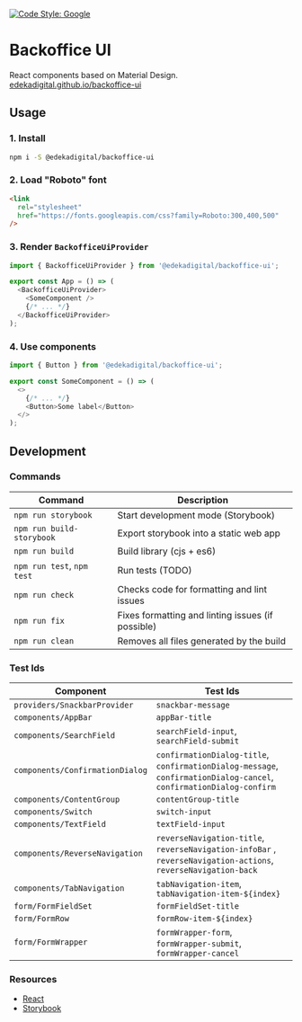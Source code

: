 [![Code Style: Google](https://img.shields.io/badge/code%20style-google-blueviolet.svg)](https://github.com/google/gts)

# Backoffice UI

React components based on Material Design. [edekadigital.github.io/backoffice-ui](https://edekadigital.github.io/backoffice-ui/)

## Usage

### 1. Install

```bash
npm i -S @edekadigital/backoffice-ui
```

### 2. Load "Roboto" font

```html
<link
  rel="stylesheet"
  href="https://fonts.googleapis.com/css?family=Roboto:300,400,500"
/>
```

### 3. Render `BackofficeUiProvider`

```js
import { BackofficeUiProvider } from '@edekadigital/backoffice-ui';

export const App = () => (
  <BackofficeUiProvider>
    <SomeComponent />
    {/* ... */}
  </BackofficeUiProvider>
);
```

### 4. Use components

```js
import { Button } from '@edekadigital/backoffice-ui';

export const SomeComponent = () => (
  <>
    {/* ... */}
    <Button>Some label</Button>
  </>
);
```

## Development

### Commands

| Command                    | Description                                       |
| -------------------------- | ------------------------------------------------- |
| `npm run storybook`        | Start development mode (Storybook)                |
| `npm run build-storybook`  | Export storybook into a static web app            |
| `npm run build`            | Build library (cjs + es6)                         |
| `npm run test`, `npm test` | Run tests (TODO)                                  |
| `npm run check`            | Checks code for formatting and lint issues        |
| `npm run fix`              | Fixes formatting and linting issues (if possible) |
| `npm run clean`            | Removes all files generated by the build          |

### Test Ids

| Component                       | Test Ids                                                                                                            |
| ------------------------------- | ------------------------------------------------------------------------------------------------------------------- |
| `providers/SnackbarProvider`    | `snackbar-message`                                                                                                  |
| `components/AppBar`             | `appBar-title`                                                                                                      |
| `components/SearchField`        | `searchField-input`, `searchField-submit`                                                                           |
| `components/ConfirmationDialog` | `confirmationDialog-title`, `confirmationDialog-message`, `confirmationDialog-cancel`, `confirmationDialog-confirm` |
| `components/ContentGroup`       | `contentGroup-title`                                                                                                |
| `components/Switch`             | `switch-input`                                                                                                      |
| `components/TextField`          | `textField-input`                                                                                                   |
| `components/ReverseNavigation`  | `reverseNavigation-title`, `reverseNavigation-infoBar` , `reverseNavigation-actions`, `reverseNavigation-back`      |
| `components/TabNavigation`      | `tabNavigation-item`, `tabNavigation-item-${index}`                                                                 |
| `form/FormFieldSet`             | `formFieldSet-title`                                                                                                |
| `form/FormRow`                  | `formRow-item-${index}`                                                                                             |
| `form/FormWrapper`              | `formWrapper-form`, `formWrapper-submit`, `formWrapper-cancel`                                                      |

### Resources

- [React](https://reactjs.org/)
- [Storybook](https://storybook.js.org/)
